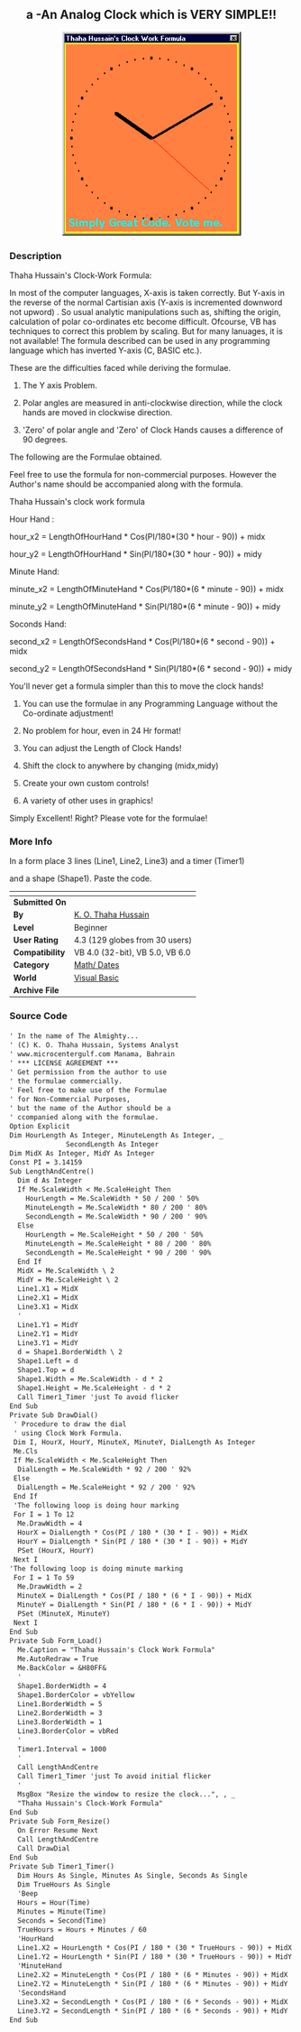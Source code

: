 ﻿<div align="center">

## a  \-An Analog Clock which is VERY SIMPLE\!\!

<img src="PIC2001421228297278.gif">
</div>

### Description

Thaha Hussain's Clock-Work Formula:

In most of the computer languages, X-axis is taken correctly. But Y-axis in the reverse of the normal Cartisian axis (Y-axis is incremented downword not upword) . So usual analytic manipulations such as, shifting the origin, calculation of polar co-ordinates etc become difficult. Ofcourse, VB has techniques to correct this problem by scaling. But for many lanuages, it is not available! The formula described can be used in any programming language which has inverted Y-axis (C, BASIC etc.).

These are the difficulties faced while deriving the formulae.

1) The Y axis Problem.

2) Polar angles are measured in anti-clockwise direction, while the clock hands are moved in clockwise direction.

3) 'Zero' of polar angle and 'Zero' of Clock Hands causes a difference of 90 degrees.

The following are the Formulae obtained.

Feel free to use the formula for non-commercial purposes. However the Author's name should be accompanied along with the formula.

Thaha Hussain's clock work formula

Hour Hand :

hour_x2 = LengthOfHourHand * Cos(PI/180*(30 * hour - 90)) + midx

hour_y2 = LengthOfHourHand * Sin(PI/180*(30 * hour - 90)) + midy

Minute Hand:

minute_x2 = LengthOfMinuteHand * Cos(PI/180*(6 * minute - 90)) + midx

minute_y2 = LengthOfMinuteHand * Sin(PI/180*(6 * minute - 90)) + midy

Soconds Hand:

second_x2 = LengthOfSecondsHand * Cos(PI/180*(6 * second - 90)) + midx

second_y2 = LengthOfSecondsHand * Sin(PI/180*(6 * second - 90)) + midy

You'll never get a formula simpler than this to move the clock hands!

1) You can use the formulae in any Programming Language without the Co-ordinate adjustment!

2) No problem for hour, even in 24 Hr format!

3) You can adjust the Length of Clock Hands!

4) Shift the clock to anywhere by changing (midx,midy)

5) Create your own custom controls!

6) A variety of other uses in graphics!

Simply Excellent! Right? Please vote for the formulae!
 
### More Info
 
In a form place 3 lines (Line1, Line2, Line3) and a timer (Timer1)

and a shape (Shape1). Paste the code.


<span>             |<span>
---                |---
**Submitted On**   |
**By**             |[K\. O\. Thaha Hussain](https://github.com/Planet-Source-Code/PSCIndex/blob/master/ByAuthor/k-o-thaha-hussain.md)
**Level**          |Beginner
**User Rating**    |4.3 (129 globes from 30 users)
**Compatibility**  |VB 4\.0 \(32\-bit\), VB 5\.0, VB 6\.0
**Category**       |[Math/ Dates](https://github.com/Planet-Source-Code/PSCIndex/blob/master/ByCategory/math-dates__1-37.md)
**World**          |[Visual Basic](https://github.com/Planet-Source-Code/PSCIndex/blob/master/ByWorld/visual-basic.md)
**Archive File**   |[](https://github.com/Planet-Source-Code/k-o-thaha-hussain-a-an-analog-clock-which-is-very-simple__1-22038/archive/master.zip)





### Source Code

```
' In the name of The Almighty...
' (C) K. O. Thaha Hussain, Systems Analyst
' www.microcentergulf.com Manama, Bahrain
' *** LICENSE AGREEMENT ***
' Get permission from the author to use
' the formulae commercially.
' Feel free to make use of the Formulae
' for Non-Commercial Purposes,
' but the name of the Author should be a
' ccompanied along with the formulae.
Option Explicit
Dim HourLength As Integer, MinuteLength As Integer, _
              SecondLength As Integer
Dim MidX As Integer, MidY As Integer
Const PI = 3.14159
Sub LengthAndCentre()
  Dim d As Integer
  If Me.ScaleWidth < Me.ScaleHeight Then
    HourLength = Me.ScaleWidth * 50 / 200 ' 50%
    MinuteLength = Me.ScaleWidth * 80 / 200 ' 80%
    SecondLength = Me.ScaleWidth * 90 / 200 ' 90%
  Else
    HourLength = Me.ScaleHeight * 50 / 200 ' 50%
    MinuteLength = Me.ScaleHeight * 80 / 200 ' 80%
    SecondLength = Me.ScaleHeight * 90 / 200 ' 90%
  End If
  MidX = Me.ScaleWidth \ 2
  MidY = Me.ScaleHeight \ 2
  Line1.X1 = MidX
  Line2.X1 = MidX
  Line3.X1 = MidX
  '
  Line1.Y1 = MidY
  Line2.Y1 = MidY
  Line3.Y1 = MidY
  d = Shape1.BorderWidth \ 2
  Shape1.Left = d
  Shape1.Top = d
  Shape1.Width = Me.ScaleWidth - d * 2
  Shape1.Height = Me.ScaleHeight - d * 2
  Call Timer1_Timer 'just To avoid flicker
End Sub
Private Sub DrawDial()
 ' Procedure to draw the dial
 ' using Clock Work Formula.
 Dim I, HourX, HourY, MinuteX, MinuteY, DialLength As Integer
 Me.Cls
 If Me.ScaleWidth < Me.ScaleHeight Then
  DialLength = Me.ScaleWidth * 92 / 200 ' 92%
 Else
  DialLength = Me.ScaleHeight * 92 / 200 ' 92%
 End If
 'The following loop is doing hour marking
 For I = 1 To 12
  Me.DrawWidth = 4
  HourX = DialLength * Cos(PI / 180 * (30 * I - 90)) + MidX
  HourY = DialLength * Sin(PI / 180 * (30 * I - 90)) + MidY
  PSet (HourX, HourY)
 Next I
'The following loop is doing minute marking
 For I = 1 To 59
  Me.DrawWidth = 2
  MinuteX = DialLength * Cos(PI / 180 * (6 * I - 90)) + MidX
  MinuteY = DialLength * Sin(PI / 180 * (6 * I - 90)) + MidY
  PSet (MinuteX, MinuteY)
 Next I
End Sub
Private Sub Form_Load()
  Me.Caption = "Thaha Hussain's Clock Work Formula"
  Me.AutoRedraw = True
  Me.BackColor = &H80FF&
  '
  Shape1.BorderWidth = 4
  Shape1.BorderColor = vbYellow
  Line1.BorderWidth = 5
  Line2.BorderWidth = 3
  Line3.BorderWidth = 1
  Line3.BorderColor = vbRed
  '
  Timer1.Interval = 1000
  '
  Call LengthAndCentre
  Call Timer1_Timer 'just To avoid initial flicker
  '
  MsgBox "Resize the window to resize the clock...", , _
  "Thaha Hussain's Clock-Work Formula"
End Sub
Private Sub Form_Resize()
  On Error Resume Next
  Call LengthAndCentre
  Call DrawDial
End Sub
Private Sub Timer1_Timer()
  Dim Hours As Single, Minutes As Single, Seconds As Single
  Dim TrueHours As Single
  'Beep
  Hours = Hour(Time)
  Minutes = Minute(Time)
  Seconds = Second(Time)
  TrueHours = Hours + Minutes / 60
  'HourHand
  Line1.X2 = HourLength * Cos(PI / 180 * (30 * TrueHours - 90)) + MidX
  Line1.Y2 = HourLength * Sin(PI / 180 * (30 * TrueHours - 90)) + MidY
  'MinuteHand
  Line2.X2 = MinuteLength * Cos(PI / 180 * (6 * Minutes - 90)) + MidX
  Line2.Y2 = MinuteLength * Sin(PI / 180 * (6 * Minutes - 90)) + MidY
  'SecondsHand
  Line3.X2 = SecondLength * Cos(PI / 180 * (6 * Seconds - 90)) + MidX
  Line3.Y2 = SecondLength * Sin(PI / 180 * (6 * Seconds - 90)) + MidY
End Sub
```


